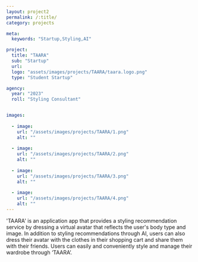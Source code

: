 ```yaml
---
layout: project2
permalink: /:title/
category: projects

meta:
  keywords: "Startup,Styling,AI"

project:
  title: "TAARA"
  sub: "Startup"
  url: 
  logo: "assets/images/projects/TAARA/taara.logo.png"
  type: "Student Startup"

agency:
  year: "2023"
  roll: "Styling Consultant"


images:
  
  - image:
    url: "/assets/images/projects/TAARA/1.png"
    alt: ""
    
  - image:
    url: "/assets/images/projects/TAARA/2.png"
    alt: ""
    
  - image:
    url: "/assets/images/projects/TAARA/3.png"
    alt: ""
   
  - image:
    url: "/assets/images/projects/TAARA/4.png"
    alt: "" 
---
```

<p>'TAARA' is an application app that provides a styling recommendation service by dressing a virtual avatar that reflects the user's body type and image. In addition to styling recommendations through AI, users can also dress their avatar with the clothes in their shopping cart and share them with their friends. Users can easily and conveniently style and manage their wardrobe through ‘TAARA’. </p>
<br>
<br>
<br>
<br>
<br>
